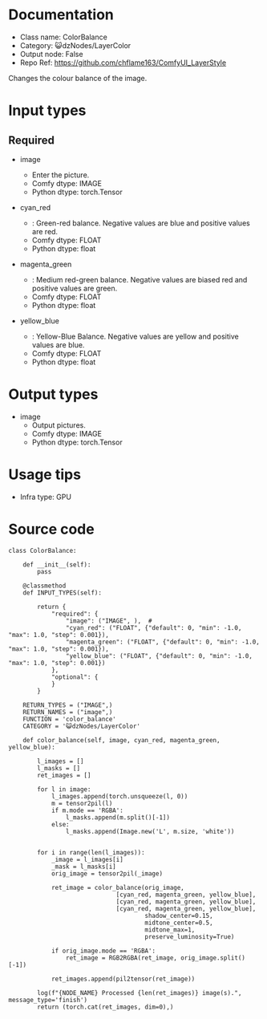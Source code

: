 # Documentation
- Class name: ColorBalance
- Category: 😺dzNodes/LayerColor
- Output node: False
- Repo Ref: https://github.com/chflame163/ComfyUI_LayerStyle

Changes the colour balance of the image.

# Input types
## Required

- image
    - Enter the picture.
    - Comfy dtype: IMAGE
    - Python dtype: torch.Tensor

- cyan_red
    - : Green-red balance. Negative values are blue and positive values are red.
    - Comfy dtype: FLOAT
    - Python dtype: float

- magenta_green
    - : Medium red-green balance. Negative values are biased red and positive values are green.
    - Comfy dtype: FLOAT
    - Python dtype: float

- yellow_blue
    - : Yellow-Blue Balance. Negative values are yellow and positive values are blue.
    - Comfy dtype: FLOAT
    - Python dtype: float


# Output types

- image
    - Output pictures.
    - Comfy dtype: IMAGE
    - Python dtype: torch.Tensor

# Usage tips
- Infra type: GPU

# Source code
```
class ColorBalance:

    def __init__(self):
        pass

    @classmethod
    def INPUT_TYPES(self):

        return {
            "required": {
                "image": ("IMAGE", ),  #
                "cyan_red": ("FLOAT", {"default": 0, "min": -1.0, "max": 1.0, "step": 0.001}),
                "magenta_green": ("FLOAT", {"default": 0, "min": -1.0, "max": 1.0, "step": 0.001}),
                "yellow_blue": ("FLOAT", {"default": 0, "min": -1.0, "max": 1.0, "step": 0.001})
            },
            "optional": {
            }
        }

    RETURN_TYPES = ("IMAGE",)
    RETURN_NAMES = ("image",)
    FUNCTION = 'color_balance'
    CATEGORY = '😺dzNodes/LayerColor'

    def color_balance(self, image, cyan_red, magenta_green, yellow_blue):

        l_images = []
        l_masks = []
        ret_images = []

        for l in image:
            l_images.append(torch.unsqueeze(l, 0))
            m = tensor2pil(l)
            if m.mode == 'RGBA':
                l_masks.append(m.split()[-1])
            else:
                l_masks.append(Image.new('L', m.size, 'white'))


        for i in range(len(l_images)):
            _image = l_images[i]
            _mask = l_masks[i]
            orig_image = tensor2pil(_image)

            ret_image = color_balance(orig_image,
                              [cyan_red, magenta_green, yellow_blue],
                              [cyan_red, magenta_green, yellow_blue],
                              [cyan_red, magenta_green, yellow_blue],
                                      shadow_center=0.15,
                                      midtone_center=0.5,
                                      midtone_max=1,
                                      preserve_luminosity=True)

            if orig_image.mode == 'RGBA':
                ret_image = RGB2RGBA(ret_image, orig_image.split()[-1])

            ret_images.append(pil2tensor(ret_image))

        log(f"{NODE_NAME} Processed {len(ret_images)} image(s).", message_type='finish')
        return (torch.cat(ret_images, dim=0),)
```